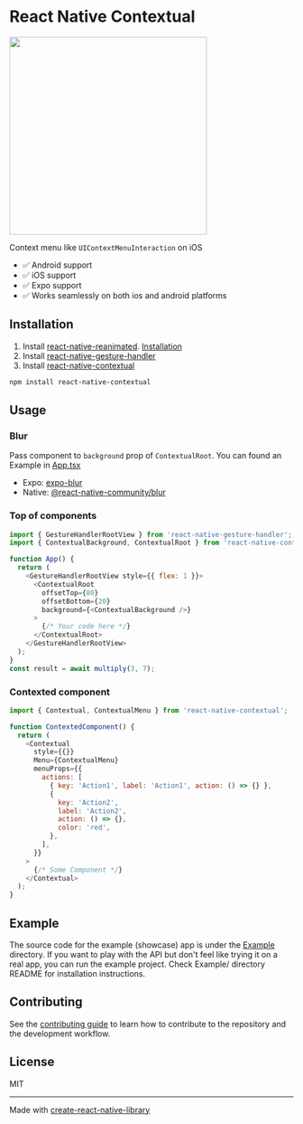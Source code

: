 # React Native Contextual

<img src="https://github.com/le-ar/react-native-contextual/blob/main/reactNativeContextualExample.gif" width="350px" />

Context menu like `UIContextMenuInteraction` on iOS

- ✅ Android support
- ✅ iOS support
- ✅ Expo support
- ✅ Works seamlessly on both ios and android platforms

## Installation

1. Install [react-native-reanimated](https://www.npmjs.com/package/react-native-reanimated). [Installation](https://docs.swmansion.com/react-native-reanimated/docs/fundamentals/getting-started/#installation)
2. Install [react-native-gesture-handler](https://www.npmjs.com/package/react-native-gesture-handler)
3. Install [react-native-contextual](https://www.npmjs.com/package/react-native-contextual)

```sh
npm install react-native-contextual
```

## Usage

### Blur

Pass component to `background` prop of `ContextualRoot`. You can found an Example in [App.tsx](https://github.com/le-ar/react-native-contextual/blob/main/example/src/App.tsx)

- Expo: [expo-blur](https://www.npmjs.com/package/expo-blur)
- Native: [@react-native-community/blur](https://www.npmjs.com/package/@react-native-community/blur)

### Top of components

```js
import { GestureHandlerRootView } from 'react-native-gesture-handler';
import { ContextualBackground, ContextualRoot } from 'react-native-contextual';

function App() {
  return (
    <GestureHandlerRootView style={{ flex: 1 }}>
      <ContextualRoot
        offsetTop={80}
        offsetBottom={20}
        background={<ContextualBackground />}
      >
        {/* Your code here */}
      </ContextualRoot>
    </GestureHandlerRootView>
  );
}
const result = await multiply(3, 7);
```

### Contexted component

```js
import { Contextual, ContextualMenu } from 'react-native-contextual';

function ContextedComponent() {
  return (
    <Contextual
      style={{}}
      Menu={ContextualMenu}
      menuProps={{
        actions: [
          { key: 'Action1', label: 'Action1', action: () => {} },
          {
            key: 'Action2',
            label: 'Action2',
            action: () => {},
            color: 'red',
          },
        ],
      }}
    >
      {/* Some Component */}
    </Contextual>
  );
}
```

## Example

The source code for the example (showcase) app is under the [Example](https://github.com/le-ar/react-native-contextual/tree/main/example) directory. If you want to play with the API but don't feel like trying it on a real app, you can run the example project. Check Example/ directory README for installation instructions.

## Contributing

See the [contributing guide](CONTRIBUTING.md) to learn how to contribute to the repository and the development workflow.

## License

MIT

---

Made with [create-react-native-library](https://github.com/callstack/react-native-builder-bob)
